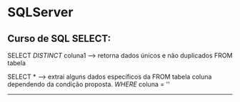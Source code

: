 # SQLServer
Curso de SQL
SELECT:
-------------------------------------------------------------------------

SELECT *DISTINCT* coluna1                                             --> retorna dados únicos e não duplicados 
FROM tabela


SELECT *                                                              --> extrai alguns dados específicos da 
FROM tabela                                                           coluna dependendo da condição proposta.
*WHERE* coluna = ''


-------------------------------------------------------------------------

